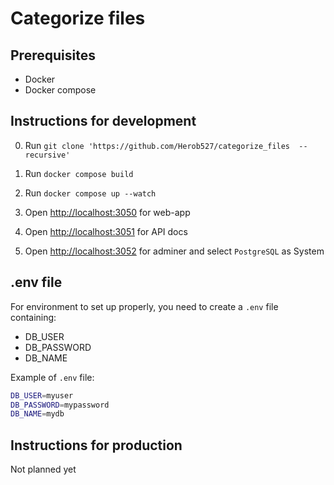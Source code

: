 # Categorize files

## Prerequisites

- Docker
- Docker compose

## Instructions for development

0. Run `git clone 'https://github.com/Herob527/categorize_files  --recursive'`

1. Run `docker compose build`

2. Run `docker compose up --watch`

3. Open [http://localhost:3050](http://localhost:3050) for web-app

4. Open [http://localhost:3051](http://localhost:3051) for API docs

5. Open [http://localhost:3052](http://localhost:3052) for adminer and select `PostgreSQL` as System

## .env file

For environment to set up properly, you need to create a `.env` file containing:

- DB_USER
- DB_PASSWORD
- DB_NAME

Example of `.env` file:

```bash
DB_USER=myuser
DB_PASSWORD=mypassword
DB_NAME=mydb
```

## Instructions for production

Not planned yet
